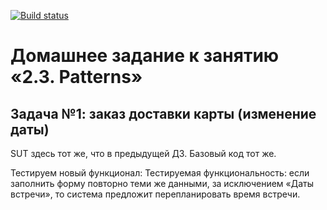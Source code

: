 [![Build status](https://ci.appveyor.com/api/projects/status/hqr5501ehot8rko3?svg=true)](https://ci.appveyor.com/project/sergey-ssf/aqa-patterns)

# Домашнее задание к занятию «2.3. Patterns»

## Задача №1: заказ доставки карты (изменение даты)

SUT здесь тот же, что в предыдущей ДЗ. Базовый код тот же.

Тестируем новый функционал:
Тестируемая функциональность: если заполнить форму повторно теми же данными, за исключением «Даты встречи», то система предложит перепланировать время встречи.
